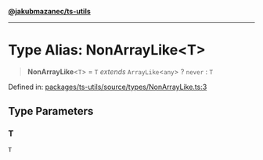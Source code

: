 [**@jakubmazanec/ts-utils**](../README.md)

---

# Type Alias: NonArrayLike\<T\>

> **NonArrayLike**\<`T`\> = `T` _extends_ `ArrayLike`\<`any`\> ? `never` : `T`

Defined in:
[packages/ts-utils/source/types/NonArrayLike.ts:3](https://github.com/jakubmazanec/tools/blob/acfa246dbb1035f65efb7fa114167a3cbefca108/packages/ts-utils/source/types/NonArrayLike.ts#L3)

## Type Parameters

### T

`T`
